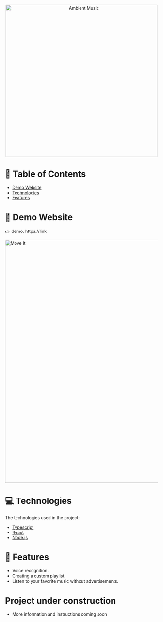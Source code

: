 <p align="center">
   <img src="https://i.imgur.com/yKClmti.png" alt="Ambient Music" width="500"/>
</p>


# :pushpin: Table of Contents

* [Demo Website](#eyes-demo-website)     
* [Technologies](#computer-technologies)
* [Features](#rocket-features)

# :eyes: Demo Website
👉  demo: https://link

 <img src="https://imgur.com/GozMUAi.gif" alt="Move It" width="800"/>

# :computer: Technologies
The technologies used in the project:

* [Typescript](https://www.typescriptlang.org/)      
* [React](https://reactjs.org/)      
* [Node.js](https://nodejs.org/)          

# :rocket: Features

* Voice recognition.
* Creating a custom playlist.
* Listen to your favorite music without advertisements.

# Project under construction

* More information and instructions coming soon
